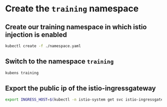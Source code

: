 # Create the `training` namespace

## Create our training namespace in which istio injection is enabled

```bash
kubectl create -f ./namespace.yaml
```

## Switch to the namespace `training`

```bash
kubens training
```

## Export the public ip of the istio-ingressgateway

```bash
export INGRESS_HOST=$(kubectl -n istio-system get svc istio-ingressgateway -o jsonpath="{.status.loadBalancer.ingress[0].ip}")
```
